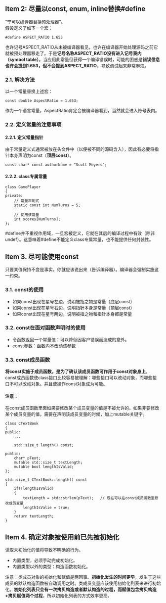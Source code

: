## Item 2: 尽量以const, enum, inline替换#define
“宁可以编译器替换预处理器”。  
假设定义了如下一个宏：
```
#define ASPECT_RATIO 1.653
```
也许记号ASPECT_RATIO从未被编译器看见，也许在编译器开始处理源码之前它就被预处理器移走了。于是**记号名称ASPECT_RATIO没有进入记号表内（symbol table）**。当应用此常量但获得一个编译错误时，可能的困惑是**错误信息也许会提到1.653，但不会提到ASPECT_RATIO**，导致调试起来非常麻烦。  

### 2.1. 解决方法
以一个常量替换上述宏：
```
const double AspectRatio = 1.653;
```
作为一个语言常量，AspectRatio肯定会被编译器看到，当然就会进入符号表内。

### 2.2. 定义常量的注意事项
#### 2.2.1. 定义常量指针
由于常量定义式通常被放在头文件中（以便被不同的源码含入），因此有必要将指针本身声明为const（**顶层const**）。
```
const char* const authorName = "Scott Meyers";
```
#### 2.2.2. class专属常量
```
class GamePlayer
{
private:
    // 常量声明式
    static const int NumTurns = 5;
    
    // 使用该常量
    int scores[NumTurns];
};
```
#define并不重视作用域，一旦宏被定义，它就在其后的编译过程中有效（除非undef）。这意味着#define不能定义class专属常量，也不能提供任何封装性。

## Item 3. 尽可能使用const
只要某值保持不变是事实，你就应该说出来（告诉编译器）。编译器会强制实施这一约束。

### 3.1. const的使用
* 如果const出现在星号左边，说明被指之物是常量（底层const）
* 如果const出现在星号右边，说明指针本身是常量（顶层const）
* 如果const出现在星号两边，说明被指之物和指针本身都是常量

### 3.2. const在面对函数声明时的使用
* 令函数返回一个常量值：可以降低因客户错误而造成的意外。
* const参数：函数内不改动该参数

### 3.3. const成员函数
**将const实施于成员函数，是为了确认该成员函数可作用于const对象身上**。  
const成员函数使class接口比较容易被理解：哪些接口可以改动对象，而哪些接口不可以改动对象。并且使操作const对象成为可能。

#### 注意：
在const成员函数里面如果要修改某个成员变量的值是不被允许的。如果非要修改某个成员变量的值，需要在声明该成员变量的时候，加上mutable关键字。
```
class CTextBook
{
public:
    ...

    std::size_t length() const;

public:
    char* pText;
    mutable std::size_t textLength;
    mutable bool lengthIsValid;
};

std::size_t CTextBook::length() const
{
    if(!lengthIsValid)
    {
        textLength = std::strlen(pText);   // 现在可以在const成员函数里修改成员变量
        lengthIsValie = true;
    }
    return textLength;
}

```

## Item 4. 确定对象被使用前已先被初始化
读取未初始化的值将导致不明确的行为。  
* 内置类型，必须手动完成初始化。
* 内置类型以外的类型：构造函数初始化。  

注意：类成员对象的初始化和赋值是两回事。**初始化发生的时间更早**，发生于这些成员的默认构造函数被自动调用之时。类成员变量应该使用初始化列表来进行初始化。**初始化列表只会有一次拷贝构造或者默认构造的过程，而赋值包含拷贝构造+拷贝赋值两个过程**，所以初始化列表的方式效率更高。
